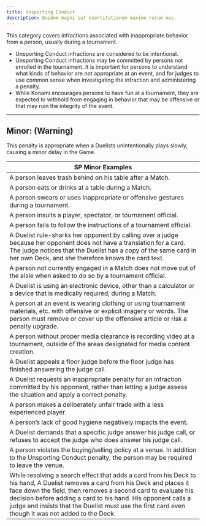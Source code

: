 ```yaml
---
title: Unsporting Conduct
description: Quidem magni aut exercitationem maxime rerum eos.
---
```


This category covers infractions associated with inappropriate behavior from a person, usually during a
tournament.

* Unsporting Conduct infractions are considered to be intentional.
* Unsporting Conduct infractions may be committed by persons not enrolled in the tournament.
It is important for persons to understand what kinds of behavior are not appropriate at an event, and for
judges to use common sense when investigating the infraction and administering a penalty.
* While Konami encourages persons to have fun at a tournament, they are expected to withhold
from engaging in behavior that may be offensive or that may ruin the integrity of the event.

---

## Minor: (Warning)

This penalty is appropriate when a Duelists unintentionally plays slowly, causing a minor delay in
the Game.


| SP Minor Examples |
| ------------------ |
| A person leaves trash behind on his table after a Match. |
| A person eats or drinks at a table during a Match. |
| A person swears or uses inappropriate or offensive gestures during a tournament.
| A person insults a player, spectator, or tournament official. |
| A person fails to follow the instructions of a tournament official. |
| A Duelist rule-sharks her opponent by calling over a judge because her opponent does not have a translation for a card. The judge notices that the Duelist has a copy of the same card in her own Deck, and she therefore knows the card text. |
| A person not currently engaged in a Match does not move out of the aisle when asked to do so by a tournament official. |
| A Duelist is using an electronic device, other than a calculator or a device that is medically required, during a Match. |
| A person at an event is wearing clothing or using tournament materials, etc. with offensive or explicit imagery or words. The person must remove or cover up the offensive article or risk a penalty upgrade. |
| A person without proper media clearance is recording video at a tournament, outside of the areas designated for media content creation. |
| A Duelist appeals a floor judge before the floor judge has finished answering the judge call. |
| A Duelist requests an inappropriate penalty for an infraction committed by his opponent, rather than letting a judge assess the situation and apply a correct penalty. |
| A person makes a deliberately unfair trade with a less experienced player. |
| A person’s lack of good hygiene negatively impacts the event. |
| A Duelist demands that a specific judge answer his judge call, or refuses to accept the judge who does answer his judge call. |
| A person violates the buying/selling policy at a venue. In addition to the Unsporting Conduct penalty, the person may be required to leave the venue. |
| While resolving a search effect that adds a card from his Deck to his hand, A Duelist removes a card from his Deck and places it face down the field, then removes a second card to evaluate his decision before adding a card to his hand. His opponent calls a judge and insists that the Duelist must use the first card even though it was not added to the Deck. |

